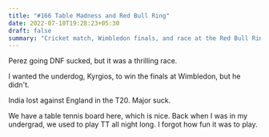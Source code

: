 ```yaml
---
title: "#166 Table Madness and Red Bull Ring"
date: 2022-07-10T19:28:23+05:30
draft: false
summary: "Cricket match, Wimbledon finals, and race at the Red Bull Ring. I play table tennis."
---
```


Perez going DNF sucked, but it was a thrilling race.

I wanted the underdog, Kyrgios, to win the finals at Wimbledon, but he didn't.

India lost against England in the T20. Major suck.

We have a table tennis board here, which is nice. Back when I was in my undergrad, we used to play TT all night long. I forgot how fun it was to play.
